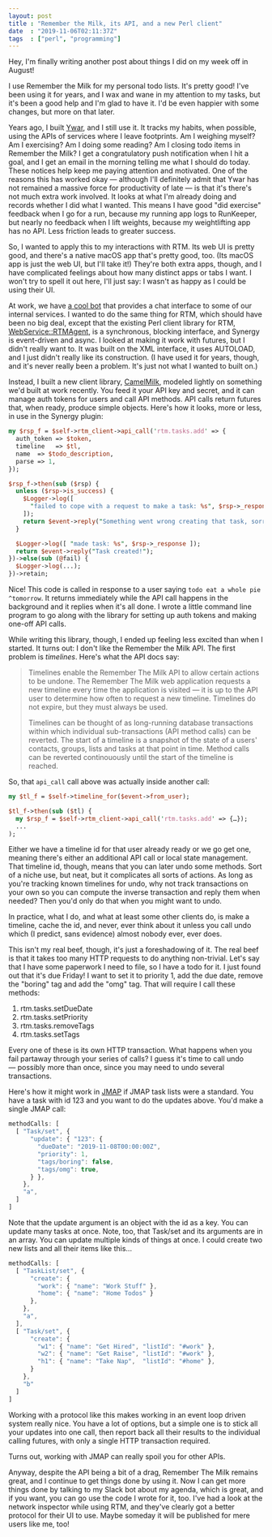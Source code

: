 ```yaml
---
layout: post
title : "Remember the Milk, its API, and a new Perl client"
date  : "2019-11-06T02:11:37Z"
tags  : ["perl", "programming"]
---
```

Hey, I'm finally writing another post about things I did on my week off in
August!

I use Remember the Milk for my personal todo lists.  It's pretty good!  I've
been using it for years, and I wax and wane in my attention to my tasks, but
it's been a good help and I'm glad to have it.  I'd be even happier with some
changes, but more on that later.

Years ago, I built [Ywar](https://rjbs.manxome.org/entries/2010), and I still
use it.  It tracks my habits, when possible, using the APIs of services where I
leave footprints.  Am I weighing myself?  Am I exercising?  Am I doing some
reading?  Am I closing todo items in Remember the Milk?  I get a congratulatory
push notification when I hit a goal, and I get an email in the morning telling
me what I should do today.  These notices help keep me paying attention and
motivated.  One of the reasons this has worked okay — although I'll definitely
admit that Ywar has not remained a massive force for productivity of late — is
that it's there's not much extra work involved.  It looks at what I'm already
doing and records whether I did what I wanted.  This means I have good "did
exercise" feedback when I go for a run, because my running app logs to
RunKeeper, but nearly no feedback when I lift weights, because my weightlifting
app has no API.  Less friction leads to greater success.

So, I wanted to apply this to my interactions with RTM.  Its web UI is pretty
good, and there's a native macOS app that's pretty good, too.  (Its macOS app
is just the web UI, but I'll take it!)  They're both extra apps, though, and
I have complicated feelings about how many distinct apps or tabs I want.  I
won't try to spell it out here, I'll just say: I wasn't as happy as I could be
using their UI.

At work, we have [a cool bot](https://github.com/rjbs/Synergy) that provides a
chat interface to some of our internal services.  I wanted to do the same thing
for RTM, which should have been no big deal, except that the existing Perl
client library for RTM,
[WebService::RTMAgent](https://metacpan.org/module/WebService::RTMAgent), is a
synchronous, blocking interface, and Synergy is event-driven and async.  I
looked at making it work with futures, but I didn't really want to.  It was
built on the XML interface, it uses AUTOLOAD, and I just didn't really like its
construction.  (I have used it for years, though, and it's never really been a
problem.  It's just not what I wanted to built on.)

Instead, I built a new client library,
[CamelMilk](https://github.com/rjbs/WebService-RTM-CamelMilk), modeled lightly
on something we'd built at work recently.  You feed it your API key and secret,
and it can manage auth tokens for users and call API methods.  API calls return
futures that, when ready, produce simple objects.  Here's how it looks, more or
less, in use in the Synergy plugin:

```perl
my $rsp_f = $self->rtm_client->api_call('rtm.tasks.add' => {
  auth_token => $token,
  timeline   => $tl,
  name  => $todo_description,
  parse => 1,
});

$rsp_f->then(sub ($rsp) {
  unless ($rsp->is_success) {
    $Logger->log([
      "failed to cope with a request to make a task: %s", $rsp->_response,
    ]);
    return $event->reply("Something went wrong creating that task, sorry.");
  }

  $Logger->log([ "made task: %s", $rsp->_response ]);
  return $event->reply("Task created!");
})->else(sub (@fail) {
  $Logger->log(...);
})->retain;
```

Nice!  This code is called in response to a user saying `todo eat a whole pie
^tomorrow`.  It returns immediately while the API call happens in the
background and it replies when it's all done.  I wrote a little command line
program to go along with the library for setting up auth tokens and making
one-off API calls.

While writing this library, though, I ended up feeling less excited than when I
started.  It turns out:  I don't like the Remember the Milk API.  The first
problem is *timelines*.  Here's what the API docs say:

> Timelines enable the Remember The Milk API to allow certain actions to be
> undone. The Remember The Milk web application requests a new timeline every
> time the application is visited — it is up to the API user to determine how
> often to request a new timeline. Timelines do not expire, but they must
> always be used.
>
> Timelines can be thought of as long-running database transactions within
> which individual sub-transactions (API method calls) can be reverted. The
> start of a timeline is a snapshot of the state of a users' contacts, groups,
> lists and tasks at that point in time. Method calls can be reverted
> continouously until the start of the timeline is reached.

So, that `api_call` call above was actually inside another call:

```perl
my $tl_f = $self->timeline_for($event->from_user);

$tl_f->then(sub ($tl) {
  my $rsp_f = $self->rtm_client->api_call('rtm.tasks.add' => {…});
  ...
);
```

Either we have a timeline id for that user already ready or we go get one,
meaning there's either an additional API call or local state management.  That
timeline id, though, means that you can later undo some methods.  Sort of a
niche use, but neat, but it complicates all sorts of actions.  As long as
you're tracking known timelines for undo, why not track transactions on your
own so you can compute the inverse transaction and reply them when needed?
Then you'd only do that when you might want to undo.

In practice, what I do, and what at least some other clients do, is make a
timeline, cache the id, and never, ever think about it unless you call undo
which (I predict, sans evidence) almost nobody ever, ever does.

This isn't my real beef, though, it's just a foreshadowing of it.  The real
beef is that it takes too many HTTP requests to do anything non-trivial.  Let's
say that I have some paperwork I need to file, so I have a todo for it.  I just
found out that it's due Friday!  I want to set it to priority 1, add the due
date, remove the "boring" tag and add the "omg" tag.  That will require I call
these methods:

1. rtm.tasks.setDueDate
2. rtm.tasks.setPriority
3. rtm.tasks.removeTags
4. rtm.tasks.setTags

Every one of these is its own HTTP transaction.  What happens when you fail
partaway through your series of calls?  I guess it's time to call undo
— possibly more than once, since you may need to undo several transactions.

Here's how it might work in [JMAP](https://jmap.io) if JMAP task lists were a
standard.  You have a task with id 123 and you want to do the updates above.
You'd make a single JMAP call:

```javascript
methodCalls: [
  [ "Task/set", {
      "update": { "123": {
        "dueDate": "2019-11-08T00:00:00Z",
        "priority": 1,
        "tags/boring": false,
        "tags/omg": true,
      } },
    },
    "a",
  ]
]
```

Note that the update argument is an object with the id as a key.  You can
update many tasks at once.  Note, too, that Task/set and its arguments are in
an array.  You can update multiple kinds of things at once.  I could create two
new lists and all their items like this...

```javascript
methodCalls: [
  [ "TaskList/set", {
      "create": {
        "work": { "name": "Work Stuff" },
        "home": { "name": "Home Todos" }
      },
    },
    "a",
  ],
  [ "Task/set", {
      "create": {
        "w1": { "name": "Get Hired", "listId": "#work" },
        "w2": { "name": "Get Raise", "listId": "#work" },
        "h1": { "name": "Take Nap",  "listId": "#home" },
      }
    },
    "b"
  ]
]
```

Working with a protocol like this makes working in an event loop driven system
really nice.  You have a lot of options, but a simple one is to stick all your
updates into one call, then report back all their results to the individual
calling futures, with only a single HTTP transaction required.

Turns out, working with JMAP can really spoil you for other APIs.

Anyway, despite the API being a bit of a drag, Remember The Milk remains great,
and I continue to get things done by using it.  Now I can get more things done
by talking to my Slack bot about my agenda, which is great, and if you want,
you can go use the code I wrote for it, too.  I've had a look at the network
inspector while using RTM, and they've clearly got a better protocol for their
UI to use.  Maybe someday it will be published for mere users like me, too!

